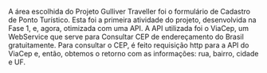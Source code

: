 A área escolhida do Projeto Gulliver Traveller foi o formulário de Cadastro de Ponto Turístico. Esta foi a primeira atividade do projeto, desenvolvida na Fase 1, e, agora, otimizada com uma API.
A API utilizada foi o ViaCep, um WebService que serve para Consultar CEP de endereçamento do Brasil gratuitamente. Para consultar o CEP, é feito requisição http para a API do ViaCep e, então, obtemos o retorno com as informações: rua, bairro, cidade e UF.

